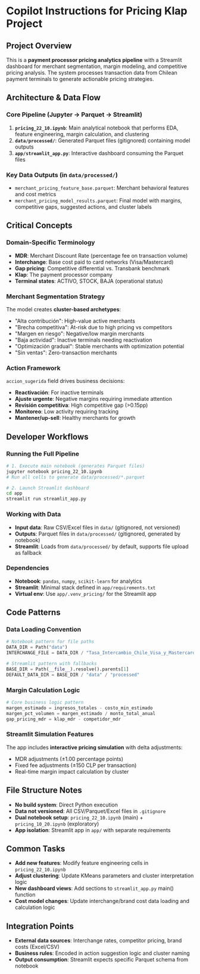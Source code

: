 # Copilot Instructions for Pricing Klap Project

## Project Overview

This is a **payment processor pricing analytics pipeline** with a Streamlit dashboard for merchant segmentation, margin modeling, and competitive pricing analysis. The system processes transaction data from Chilean payment terminals to generate actionable pricing strategies.

## Architecture & Data Flow

### Core Pipeline (Jupyter → Parquet → Streamlit)

1. **`pricing_22_10.ipynb`**: Main analytical notebook that performs EDA, feature engineering, margin calculation, and clustering
2. **`data/processed/`**: Generated Parquet files (gitignored) containing model outputs
3. **`app/streamlit_app.py`**: Interactive dashboard consuming the Parquet files

### Key Data Outputs (in `data/processed/`)

- `merchant_pricing_feature_base.parquet`: Merchant behavioral features and cost metrics
- `merchant_pricing_model_results.parquet`: Final model with margins, competitive gaps, suggested actions, and cluster labels

## Critical Concepts

### Domain-Specific Terminology

- **MDR**: Merchant Discount Rate (percentage fee on transaction volume)
- **Interchange**: Base cost paid to card networks (Visa/Mastercard)
- **Gap pricing**: Competitive differential vs. Transbank benchmark
- **Klap**: The payment processor company
- **Terminal states**: ACTIVO, STOCK, BAJA (operational status)

### Merchant Segmentation Strategy

The model creates **cluster-based archetypes**:

- "Alta contribución": High-value active merchants
- "Brecha competitiva": At-risk due to high pricing vs competitors  
- "Margen en riesgo": Negative/low margin merchants
- "Baja actividad": Inactive terminals needing reactivation
- "Optimización gradual": Stable merchants with optimization potential
- "Sin ventas": Zero-transaction merchants

### Action Framework

`accion_sugerida` field drives business decisions:

- **Reactivación**: For inactive terminals
- **Ajuste urgente**: Negative margins requiring immediate attention
- **Revisión competitiva**: High competitive gap (>0.15pp)
- **Monitoreo**: Low activity requiring tracking
- **Mantener/up-sell**: Healthy merchants for growth

## Developer Workflows

### Running the Full Pipeline

```bash
# 1. Execute main notebook (generates Parquet files)
jupyter notebook pricing_22_10.ipynb
# Run all cells to generate data/processed/*.parquet

# 2. Launch Streamlit dashboard
cd app
streamlit run streamlit_app.py
```

### Working with Data

- **Input data**: Raw CSV/Excel files in `data/` (gitignored, not versioned)
- **Outputs**: Parquet files in `data/processed/` (gitignored, generated by notebook)
- **Streamlit**: Loads from `data/processed/` by default, supports file upload as fallback

### Dependencies

- **Notebook**: `pandas`, `numpy`, `scikit-learn` for analytics
- **Streamlit**: Minimal stack defined in `app/requirements.txt`
- **Virtual env**: Use `app/.venv_pricing/` for the Streamlit app

## Code Patterns

### Data Loading Convention

```python
# Notebook pattern for file paths
DATA_DIR = Path("data")
INTERCHANGE_FILE = DATA_DIR / "Tasa_Intercambio_Chile_Visa_y_Mastercard.csv"

# Streamlit pattern with fallbacks
BASE_DIR = Path(__file__).resolve().parents[1]
DEFAULT_DATA_DIR = BASE_DIR / "data" / "processed"
```

### Margin Calculation Logic

```python
# Core business logic pattern
margen_estimado = ingresos_totales - costo_min_estimado
margen_pct_volumen = margen_estimado / monto_total_anual
gap_pricing_mdr = klap_mdr - competidor_mdr
```

### Streamlit Simulation Features

The app includes **interactive pricing simulation** with delta adjustments:

- MDR adjustments (±1.00 percentage points)
- Fixed fee adjustments (±150 CLP per transaction)
- Real-time margin impact calculation by cluster

## File Structure Notes

- **No build system**: Direct Python execution
- **Data not versioned**: All CSV/Parquet/Excel files in `.gitignore`
- **Dual notebook setup**: `pricing_22_10.ipynb` (main) + `pricing_10_20.ipynb` (exploratory)
- **App isolation**: Streamlit app in `app/` with separate requirements

## Common Tasks

- **Add new features**: Modify feature engineering cells in `pricing_22_10.ipynb`
- **Adjust clustering**: Update KMeans parameters and cluster interpretation logic
- **New dashboard views**: Add sections to `streamlit_app.py` main() function
- **Cost model changes**: Update interchange/brand cost data loading and calculation logic

## Integration Points

- **External data sources**: Interchange rates, competitor pricing, brand costs (Excel/CSV)
- **Business rules**: Encoded in action suggestion logic and cluster naming
- **Output consumption**: Streamlit expects specific Parquet schema from notebook
